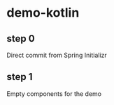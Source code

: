 # demo-kotlin

## step 0
Direct commit from Spring Initializr

## step 1
Empty components for the demo
